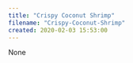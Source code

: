 ```yaml
---
title: "Crispy Coconut Shrimp"
filename: "Crispy-Coconut-Shrimp"
created: 2020-02-03 15:53:00
---
```

None
